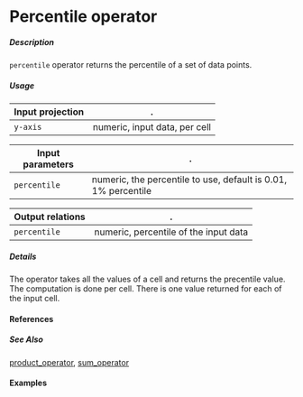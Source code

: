# Percentile operator

##### Description
`percentile` operator returns the percentile of a set of data points.

##### Usage

Input projection|.
---|---
`y-axis`        | numeric, input data, per cell

Input parameters|.
---|---
`percentile` | numeric, the percentile to use, default is 0.01, 1% percentile

Output relations|.
---|---
`percentile`    | numeric, percentile of the input data

##### Details
The operator takes all the values of a cell and returns the precentile value. The computation is done per cell. There is one value returned for each of the input cell.

#### References


##### See Also

[product_operator](https://github.com/tercen/max_operator), [sum_operator](https://github.com/tercen/min_operator)


#### Examples
